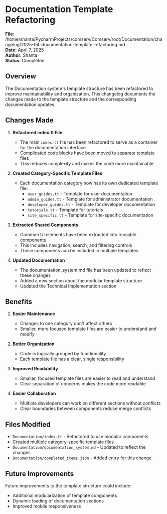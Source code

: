 # Documentation Template Refactoring

**File:** /home/shanta/PycharmProjects/comserv/Comserv/root/Documentation/changelog/2025-04-documentation-template-refactoring.md  
**Date:** April 7, 2025  
**Author:** Shanta  
**Status:** Completed

## Overview

The Documentation system's template structure has been refactored to improve maintainability and organization. This changelog documents the changes made to the template structure and the corresponding documentation updates.

## Changes Made

1. **Refactored index.tt File**
   - The main `index.tt` file has been refactored to serve as a container for the documentation interface
   - Complicated code blocks have been moved to separate template files
   - This reduces complexity and makes the code more maintainable

2. **Created Category-Specific Template Files**
   - Each documentation category now has its own dedicated template file:
     - `user_guides.tt` - Template for user documentation
     - `admin_guides.tt` - Template for administrator documentation
     - `developer_guides.tt` - Template for developer documentation
     - `tutorials.tt` - Template for tutorials
     - `site_specific.tt` - Template for site-specific documentation

3. **Extracted Shared Components**
   - Common UI elements have been extracted into reusable components
   - This includes navigation, search, and filtering controls
   - These components can be included in multiple templates

4. **Updated Documentation**
   - The documentation_system.md file has been updated to reflect these changes
   - Added a new section about the modular template structure
   - Updated the Technical Implementation section

## Benefits

1. **Easier Maintenance**
   - Changes to one category don't affect others
   - Smaller, more focused template files are easier to understand and modify

2. **Better Organization**
   - Code is logically grouped by functionality
   - Each template file has a clear, single responsibility

3. **Improved Readability**
   - Smaller, focused template files are easier to read and understand
   - Clear separation of concerns makes the code more readable

4. **Easier Collaboration**
   - Multiple developers can work on different sections without conflicts
   - Clear boundaries between components reduce merge conflicts

## Files Modified

- `Documentation/index.tt` - Refactored to use modular components
- Created multiple category-specific template files
- `Documentation/documentation_system.md` - Updated to reflect the changes
- `Documentation/completed_items.json` - Added entry for this change

## Future Improvements

Future improvements to the template structure could include:
- Additional modularization of template components
- Dynamic loading of documentation sections
- Improved mobile responsiveness
